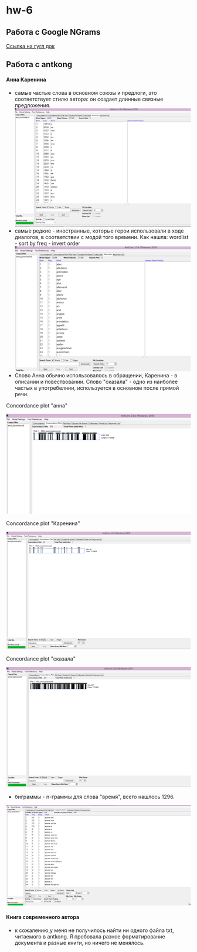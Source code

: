 # hw-6
## Работа с Google NGrams
[Ссылка на гугл док](https://docs.google.com/document/d/1cRBBB6FyqXJII71VaWtEiJ26OfivC1BlT6CVO4POziU/edit?usp=sharing)

## Работа с antkong
#### Анна Каренина
- самые частые слова в основном союзы и предлоги, это соответствует стилю автора: он создает длинные связные предложения.
![alt text](https://github.com/AlinaVarakina/hw-6/blob/master/%D0%B0%D0%BD%D0%BD%D0%B0%20%D0%BA%D0%B0%D1%80%D0%B5%D0%BD%D0%B8%D0%BD%D0%B0%20%D1%87%D0%B0%D1%81%D1%82%D0%BE%D1%82%D0%B0%20%D1%81%D0%BB%D0%BE%D0%B2.PNG)
- самые редкие - иностранные, которые герои использовали в ходе диалогов, в соответствии с модой того времени. Как нашла: wordlist - sort by freq - invert order
![alt text](https://github.com/AlinaVarakina/hw-6/blob/master/%D0%B0%D0%BD%D0%BD%D0%B0%20%D1%81%D0%B0%D0%BC%D1%8B%D0%B5%20%D1%80%D0%B5%D0%B4%D0%BA%D0%B8%D0%B5.PNG)
- Слово Анна обычно использовалось в обращении, Каренина - в описании и повествовании. Слово "сказала" - одно из наиболее частых в употребелнии, используется в основном после прямой речи.

Concordance plot "анна"

![alt text](https://github.com/AlinaVarakina/hw-6/blob/master/%D0%B0%D0%BD%D0%BD%D0%B0%20%D1%83%D0%BF%D0%BE%D1%82%D1%80%D0%B5%D0%B1%D0%BB%D0%B5%D0%BD%D0%B8%D0%B5.PNG)

Concordance plot "Каренина"

![alt text](https://github.com/AlinaVarakina/hw-6/blob/master/%D0%9A%D0%B0%D1%80%D0%B5%D0%BD%D0%B8%D0%BD%D0%B0%20%D1%83%D0%BF%D0%BE%D1%82%D1%80%D0%B5%D0%B1%D0%BB%D0%B5%D0%BD%D0%B8%D0%B5.PNG)

Concordance plot "сказала"

![alt text](https://github.com/AlinaVarakina/hw-6/blob/master/%D1%81%D0%BA%D0%B0%D0%B7%D0%B0%D0%BB%D0%B0%20%D1%83%D0%BF%D0%BE%D1%82%D1%80%D0%B5%D0%B1%D0%BB%D0%B5%D0%BD%D0%B8%D0%B5.PNG)

- биграммы - n-граммы для слова "время", всего нашлось 1296.

![alt text](https://github.com/AlinaVarakina/hw-6/blob/master/%D0%B1%D0%B8%D0%B3%D1%80%D0%B0%D0%BC%D0%BC%D1%8B%20%D0%B2%D1%80%D0%B5%D0%BC%D1%8F.PNG)

#### Книга современного автора

- к сожалению,у меня не получилось найти ни одного файла txt, читаемого в antkong. Я пробовала разное форматирование документа и разные книги, но ничего не менялось.
